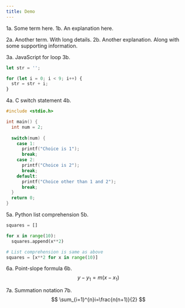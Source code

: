 ```yaml
---
title: Demo
---
```


1a. Some term here.
1b. An explanation here.

2a. Another term. With long details.
2b. Another explanation. Along with some supporting information.

3a. JavaScript for loop
3b.
```js
let str = '';

for (let i = 0; i < 9; i++) {
  str = str + i;
}
```

4a. C switch statement
4b. 
```c
#include <stdio.h>

int main() {
  int num = 2;
  
  switch(num) {
    case 1:
      printf("Choice is 1");
      break;
    case 2:
      printf("Choice is 2");
      break;
    default:
      printf("Choice other than 1 and 2");
      break;
  }
  return 0;
}
```

5a. Python list comprehension
5b.
```py
squares = []

for x in range(10):
  squares.append(x**2)

# List comprehension is same as above
squares = [x**2 for x in range(10)]
```
 
6a. Point-slope formula
6b.
$$
y -y_{1} = m(x - x_{1})
$$

7a. Summation notation
7b.
$$
\sum_{i=1}^{n}i=\frac{n(n+1)}{2}
$$
